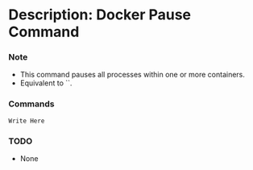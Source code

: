 # Description: Docker Pause Command

### Note
* This command pauses all processes within one or more containers.
* Equivalent to ``.

### Commands
```
Write Here
```

### TODO
* None
